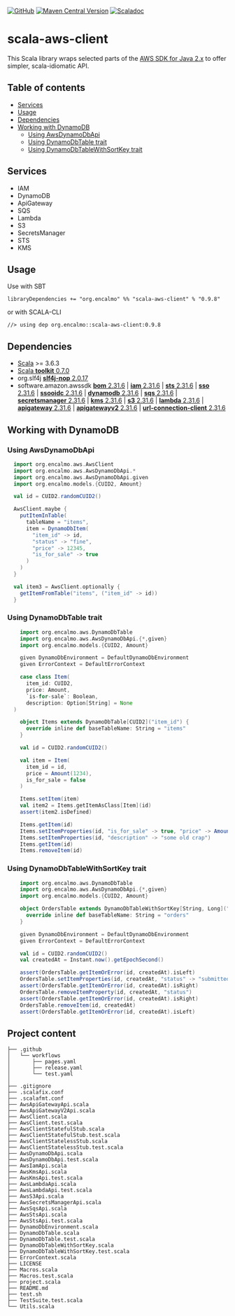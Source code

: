 <a href="https://github.com/encalmo/scala-aws-client">![GitHub](https://img.shields.io/badge/github-%23121011.svg?style=for-the-badge&logo=github&logoColor=white)</a> <a href="https://central.sonatype.com/artifact/org.encalmo/scala-aws-client_3" target="_blank">![Maven Central Version](https://img.shields.io/maven-central/v/org.encalmo/scala-aws-client_3?style=for-the-badge)</a> <a href="https://encalmo.github.io/scala-aws-client/scaladoc/org/encalmo/aws.html" target="_blank"><img alt="Scaladoc" src="https://img.shields.io/badge/docs-scaladoc-red?style=for-the-badge"></a>

# scala-aws-client

This Scala library wraps selected parts of the [AWS SDK for Java 2.x](https://docs.aws.amazon.com/sdk-for-java/latest/developer-guide/home.html) to offer simpler, scala-idiomatic API.

## Table of contents

- [Services](#services)
- [Usage](#usage)
- [Dependencies](#dependencies)
- [Working with DynamoDB](#working-with-dynamodb)
   - [Using AwsDynamoDbApi](#using-awsdynamodbapi)
   - [Using DynamoDbTable trait](#using-dynamodbtable-trait)
   - [Using DynamoDbTableWithSortKey trait](#using-dynamodbtablewithsortkey-trait)

## Services

- IAM
- DynamoDB
- ApiGateway
- SQS
- Lambda
- S3
- SecretsManager
- STS
- KMS

## Usage

Use with SBT

    libraryDependencies += "org.encalmo" %% "scala-aws-client" % "0.9.8"

or with SCALA-CLI

    //> using dep org.encalmo::scala-aws-client:0.9.8

## Dependencies

   - [Scala](https://www.scala-lang.org) >= 3.6.3
   - [Scala **toolkit** 0.7.0](https://github.com/scala/toolkit)
   - org.slf4j [**slf4j-nop** 2.0.17](https://central.sonatype.com/artifact/org.slf4j/slf4j-nop)
   - software.amazon.awssdk [**bom** 2.31.6](https://central.sonatype.com/artifact/software.amazon.awssdk/bom) | [**iam** 2.31.6](https://central.sonatype.com/artifact/software.amazon.awssdk/iam) | [**sts** 2.31.6](https://central.sonatype.com/artifact/software.amazon.awssdk/sts) | [**sso** 2.31.6](https://central.sonatype.com/artifact/software.amazon.awssdk/sso) | [**ssooidc** 2.31.6](https://central.sonatype.com/artifact/software.amazon.awssdk/ssooidc) | [**dynamodb** 2.31.6](https://central.sonatype.com/artifact/software.amazon.awssdk/dynamodb) | [**sqs** 2.31.6](https://central.sonatype.com/artifact/software.amazon.awssdk/sqs) | [**secretsmanager** 2.31.6](https://central.sonatype.com/artifact/software.amazon.awssdk/secretsmanager) | [**kms** 2.31.6](https://central.sonatype.com/artifact/software.amazon.awssdk/kms) | [**s3** 2.31.6](https://central.sonatype.com/artifact/software.amazon.awssdk/s3) | [**lambda** 2.31.6](https://central.sonatype.com/artifact/software.amazon.awssdk/lambda) | [**apigateway** 2.31.6](https://central.sonatype.com/artifact/software.amazon.awssdk/apigateway) | [**apigatewayv2** 2.31.6](https://central.sonatype.com/artifact/software.amazon.awssdk/apigatewayv2) | [**url-connection-client** 2.31.6](https://central.sonatype.com/artifact/software.amazon.awssdk/url-connection-client)

## Working with DynamoDB

### Using AwsDynamoDbApi

```scala
  import org.encalmo.aws.AwsClient
  import org.encalmo.aws.AwsDynamoDbApi.*
  import org.encalmo.aws.AwsDynamoDbApi.given
  import org.encalmo.models.{CUID2, Amount}

  val id = CUID2.randomCUID2()

  AwsClient.maybe {
    putItemInTable(
      tableName = "items",
      item = DynamoDbItem(
        "item_id" -> id,
        "status" -> "fine",
        "price" -> 12345,
        "is_for_sale" -> true
      )
    )
  }

  val item3 = AwsClient.optionally {
    getItemFromTable("items", ("item_id" -> id))
  }
```

### Using DynamoDbTable trait

```scala
    import org.encalmo.aws.DynamoDbTable
    import org.encalmo.aws.AwsDynamoDbApi.{*,given}
    import org.encalmo.models.{CUID2, Amount}

    given DynamoDbEnvironment = DefaultDynamoDbEnvironment
    given ErrorContext = DefaultErrorContext

    case class Item(
      item_id: CUID2,
      price: Amount,
      `is-for-sale`: Boolean,
      description: Option[String] = None
  )

    object Items extends DynamoDbTable[CUID2]("item_id") {
      override inline def baseTableName: String = "items"
    }

    val id = CUID2.randomCUID2()

    val item = Item(
      item_id = id,
      price = Amount(1234),
      is_for_sale = false
    )

    Items.setItem(item)
    val item2 = Items.getItemAsClass[Item](id)
    assert(item2.isDefined)

    Items.getItem(id)
    Items.setItemProperties(id, "is_for_sale" -> true, "price" -> Amount(1234))
    Items.setItemProperties(id, "description" -> "some old crap")
    Items.getItem(id)
    Items.removeItem(id)
```

### Using DynamoDbTableWithSortKey trait

```scala
    import org.encalmo.aws.DynamoDbTable
    import org.encalmo.aws.AwsDynamoDbApi.{*,given}
    import org.encalmo.models.{CUID2, Amount}

    object OrdersTable extends DynamoDbTableWithSortKey[String, Long]("order_id", "createdAt") {
      override inline def baseTableName: String = "orders"
    }

    given DynamoDbEnvironment = DefaultDynamoDbEnvironment
    given ErrorContext = DefaultErrorContext

    val id = CUID2.randomCUID2()
    val createdAt = Instant.now().getEpochSecond()

    assert(OrdersTable.getItemOrError(id, createdAt).isLeft)
    OrdersTable.setItemProperties(id, createdAt, "status" -> "submitted")
    assert(OrdersTable.getItemOrError(id, createdAt).isRight)
    OrdersTable.removeItemProperty(id, createdAt, "status")
    assert(OrdersTable.getItemOrError(id, createdAt).isRight)
    OrdersTable.removeItem(id, createdAt)
    assert(OrdersTable.getItemOrError(id, createdAt).isLeft)
```


## Project content

```
├── .github
│   └── workflows
│       ├── pages.yaml
│       ├── release.yaml
│       └── test.yaml
│
├── .gitignore
├── .scalafix.conf
├── .scalafmt.conf
├── AwsApiGatewayApi.scala
├── AwsApiGatewayV2Api.scala
├── AwsClient.scala
├── AwsClient.test.scala
├── AwsClientStatefulStub.scala
├── AwsClientStatefulStub.test.scala
├── AwsClientStatelessStub.scala
├── AwsClientStatelessStub.test.scala
├── AwsDynamoDbApi.scala
├── AwsDynamoDbApi.test.scala
├── AwsIamApi.scala
├── AwsKmsApi.scala
├── AwsKmsApi.test.scala
├── AwsLambdaApi.scala
├── AwsLambdaApi.test.scala
├── AwsS3Api.scala
├── AwsSecretsManagerApi.scala
├── AwsSqsApi.scala
├── AwsStsApi.scala
├── AwsStsApi.test.scala
├── DynamoDbEnvironment.scala
├── DynamoDbTable.scala
├── DynamoDbTable.test.scala
├── DynamoDbTableWithSortKey.scala
├── DynamoDbTableWithSortKey.test.scala
├── ErrorContext.scala
├── LICENSE
├── Macros.scala
├── Macros.test.scala
├── project.scala
├── README.md
├── test.sh
├── TestSuite.test.scala
└── Utils.scala
```